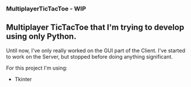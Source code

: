### MultiplayerTicTacToe - WIP
## Multiplayer TicTacToe that I'm trying to develop using only Python.

Until now, I've only really worked on the GUI part of the Client. I've started 
to work on the Server, but stopped before doing anything significant.

For this project I'm using:
* Tkinter
